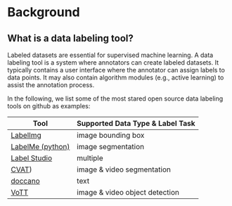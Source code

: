 # Background

## What is a data labeling tool?

Labeled datasets are essential for supervised machine learning.
A data labeling tool is a system where annotators can create labeled datasets.
It typically contains a user interface where the annotator can assign labels to data points.
It may also contain algorithm modules (e.g., active learning) to assist the annotation process.

In the following, we list some of the most stared open source data labeling tools on github as examples:

| Tool                                                        | Supported Data Type & Label Task |
| ----------------------------------------------------------- | -------------------------------- |
| [LabelImg](https://github.com/tzutalin/labelImg)            | image bounding box               |
| [LabelMe (python)](https://github.com/wkentaro/labelme)     | image segmentation               |
| [Label Studio](https://github.com/heartexlabs/label-studio) | multiple                         |
| [CVAT](https://github.com/openvinotoolkit/cvat))            | image & video segmentation       |
| [doccano](https://github.com/doccano/doccano)               | text                             |
| [VoTT](https://github.com/microsoft/VoTT)                   | image & video object detection   |
